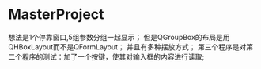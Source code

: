 # MasterProject
想法是1个停靠窗口,5组参数分组一起显示；
但是QGroupBox的布局是用QHBoxLayout而不是QFormLayout；
并且有多种摆放方式；
第三个程序是对第二个程序的测试：加了一个按键，使其对输入框的内容进行读取;
